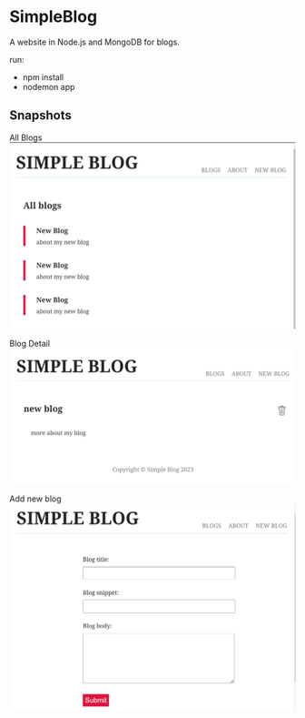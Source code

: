 # SimpleBlog
A website in Node.js and MongoDB for blogs.

run: 
- npm install
- nodemon app

## Snapshots 

All Blogs
![snapshot](/public/image1.png "All Blogs")

Blog Detail
![snapshot](/public/image3.png "Detail")

Add new blog
![snapshot](/public/image2.png "Add new blog")